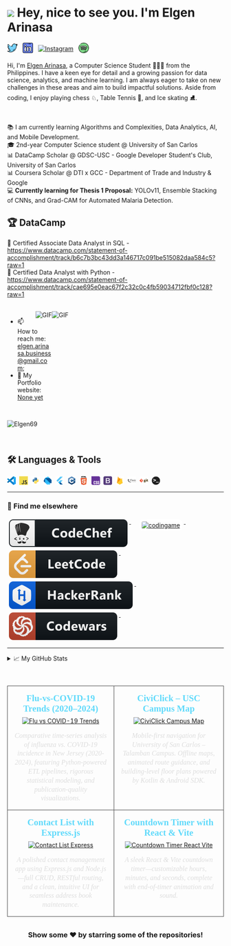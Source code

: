<h1><img src="https://emojis.slackmojis.com/emojis/images/1531849430/4246/blob-sunglasses.gif?1531849430" width="30"/> Hey, nice to see you. I'm Elgen Arinasa</h1>

<!-- Social links, left-aligned with uniform 24×24px icons -->
<div align="left" style="display: flex; align-items: center; gap: 12px; margin-top: 1rem;">
  <a href="https://twitter.com/" target="_blank">
    <img src="https://raw.githubusercontent.com/AbhishekMaira10/AbhishekMaira10/master/Resources/png/twitter.png"
         alt="Twitter" width="24" height="24">
  </a>
  <a href="https://www.facebook.com/retardenism" target="_blank">
    <img src="https://raw.githubusercontent.com/AbhishekMaira10/AbhishekMaira10/master/linkedin.png"
         alt="Facebook" width="24" height="24">
  </a>
  <a href="https://www.instagram.com/elgenmar/" target="_blank">
    <img src="https://upload.wikimedia.org/wikipedia/commons/thumb/9/95/Instagram_logo_2022.svg/1200px-Instagram_logo_2022.svg.png"
         alt="Instagram" width="24" height="24">
  </a>
  <a href="https://open.spotify.com/user/31gmzydmc7kczadnpzxijeooj6va" target="_blank">
    <img src="https://raw.githubusercontent.com/AbhishekMaira10/AbhishekMaira10/master/Resources/png/spotify.png"
         alt="Spotify" width="24" height="24">
  </a>
</div>


<br>
Hi, I'm <a href="https://www.facebook.com/retardenism">Elgen Arinasa</a>, a Computer Science Student 👨🏻‍💻 from the Philippines. I have a keen eye for detail and a growing passion for data science, analytics, and machine learning. I am always eager to take on new challenges in these areas and aim to build impactful solutions. Aside from coding, I enjoy playing chess ♘, Table Tennis 🏓, and Ice skating ⛸️.<br>

<p>&nbsp;</p>

  📚 I am currently learning Algorithms and Complexities, Data Analytics, AI, and Mobile Development.<br>
  🎓 2nd-year Computer Science student @ University of San Carlos<br>
  📊 DataCamp Scholar @ GDSC-USC - Google Developer Student's Club, University of San Carlos<br>
  📊 Coursera Scholar @ DTI x GCC - Department of Trade and Industry & Google<br>
  💻 <strong>Currently learning for Thesis 1 Proposal:</strong> YOLOv11, Ensemble Stacking of CNNs, and Grad-CAM for Automated Malaria Detection.<br>
</p>

<h2>🏆 DataCamp </h2>

🥇 Certified Associate Data Analyst in SQL - https://www.datacamp.com/statement-of-accomplishment/track/b6c7b3bc43dd3a146717c091be515082daa584c5?raw=1 <br>
🥇 Certified Data Analyst with Python - https://www.datacamp.com/statement-of-accomplishment/track/cae695e0eac67f2c32c0c4fb59034712fbf0c128?raw=1

<br>

<!-- https://media.giphy.com/media/SWoSkN6DxTszqIKEqv/giphy.gif -->
<img align="right" height="250" width="400" alt="GIF" src="https://miro.medium.com/max/1360/1*IRGHmiGsa16stedQvIaZfw.gif" />

<img align="right" alt="GIF" src="https://media.giphy.com/media/3ohzdKvLT1DxFxhZAI/giphy.gif" />

 - 📫 How to reach me: [elgen.arinasa.business@gmail.com](mailto:elgen.arinasa.business@gmail.com);
 - 🔗 My Portfolio website: [None yet](https:)
 
 <br>

 <p align="left"> <img src="https://komarev.com/ghpvc/?username=Elgen69" alt="Elgen69" /> </p>
 
 </br>

## 🛠 Languages & Tools

<div align="left" style="display: flex; flex-wrap: wrap; gap: 8px; margin: 1rem 0;">
  <img src="https://raw.githubusercontent.com/github/explore/80688e429a7d4ef2fca1e82350fe8e3517d3494d/topics/visual-studio-code/visual-studio-code.png"
       alt="VS Code" width="20" height="20">
  <img src="https://raw.githubusercontent.com/github/explore/80688e429a7d4ef2fca1e82350fe8e3517d3494d/topics/javascript/javascript.png"
       alt="JavaScript" width="20" height="20">
  <img src="https://raw.githubusercontent.com/github/explore/80688e429a7d4ef2fca1e82350fe8e3517d3494d/topics/python/python.png"
       alt="Python" width="20" height="20">
  <img src="https://raw.githubusercontent.com/github/explore/80688e429a7d4ef2fca1e82350fe8e3517d3494d/topics/dart/dart.png"
       alt="Dart" width="20" height="20">
  <img src="https://raw.githubusercontent.com/github/explore/80688e429a7d4ef2fca1e82350fe8e3517d3494d/topics/flutter/flutter.png"
       alt="Flutter" width="20" height="20">
  <img src="https://raw.githubusercontent.com/github/explore/80688e429a7d4ef2fca1e82350fe8e3517d3494d/topics/cpp/cpp.png"
       alt="C++" width="20" height="20">
  <img src="https://raw.githubusercontent.com/github/explore/80688e429a7d4ef2fca1e82350fe8e3517d3494d/topics/html/html.png"
       alt="HTML5" width="20" height="20">
  <img src="https://raw.githubusercontent.com/github/explore/80688e429a7d4ef2fca1e82350fe8e3517d3494d/topics/css/css.png"
       alt="CSS3" width="20" height="20">
  <img src="https://raw.githubusercontent.com/github/explore/80688e429a7d4ef2fca1e82350fe8e3517d3494d/topics/bootstrap/bootstrap.png"
       alt="Bootstrap" width="20" height="20">
  <img src="https://raw.githubusercontent.com/github/explore/80688e429a7d4ef2fca1e82350fe8e3517d3494d/topics/firebase/firebase.png"
       alt="Firebase" width="20" height="20">
  <img src="https://raw.githubusercontent.com/github/explore/80688e429a7d4ef2fca1e82350fe8e3517d3494d/topics/flask/flask.png"
       alt="Flask" width="20" height="20">
  <img src="https://raw.githubusercontent.com/github/explore/80688e429a7d4ef2fca1e82350fe8e3517d3494d/topics/git/git.png"
       alt="Git" width="20" height="20">
  <img src="https://raw.githubusercontent.com/github/explore/80688e429a7d4ef2fca1e82350fe8e3517d3494d/topics/terminal/terminal.png"
       alt="Terminal" width="20" height="20">
</div>

---

### 📢 Find me elsewhere
<p align="left">
  <a href="https://www.codechef.com/users/">
    <img src="https://raw.githubusercontent.com/AbhishekMaira10/AbhishekMaira10/master/Resources/svg/codechef.svg" alt="codechef" style="vertical-align:top; margin:4px">
  </a>&nbsp;&nbsp;&nbsp;

  <a href="https://www.codingame.com/profile/4f85742a12433267f070f10ac99d164f5737536">
      <img src="https://cdn.brandfetch.io/idIfiwZMnL/theme/dark/logo.svg?c=1dxbfHSJFAPEGdCLU4o5B" alt="codingame" style="vertical-align:top; margin:4px; border: 5px solid white; border-radius: 8px; width: 138px; height: 32px;">
  </a>&nbsp;&nbsp;&nbsp;
  
  <a href="https://leetcode.com/https://leetcode.com/u/subaruelgenkun/">
    <img src="https://raw.githubusercontent.com/AbhishekMaira10/AbhishekMaira10/master/Resources/svg/leetcode.svg" alt="leetcode" style="vertical-align:top; margin:4px">
  </a>&nbsp;&nbsp;&nbsp;

  <a href="https://www.hackerrank.com/">
    <img src="https://raw.githubusercontent.com/AbhishekMaira10/AbhishekMaira10/master/Resources/svg/hackerrank.svg" alt="hackerrank" style="vertical-align:top; margin:4px">
  </a>&nbsp;&nbsp;&nbsp;
  
  <a href="https://www.codewars.com/users/">
    <img src="https://raw.githubusercontent.com/AbhishekMaira10/AbhishekMaira10/master/Resources/svg/codewars.svg" alt="codewars" style="vertical-align:top; margin:4px">
  </a> &nbsp;&nbsp;&nbsp;
</p>

<hr>

<details>
  <summary>📈 My GitHub Stats</summary>
  <p align="center">
    <img src="https://github-readme-stats.vercel.app/api?username=Elgen69&show_icons=true&theme=gotham" alt="Elgen69" />
  </p>
</details>

</br>

<table align="center" cellpadding="0" cellspacing="0" style="margin: 2rem auto;">
  <tr>
    <td align="center" valign="top" style="padding: 1rem; border: 1px solid #444; border-radius: 8px; width: 400px;">
      <h3 style="margin: 0 0 0.5rem; font-family: Georgia, serif; font-size: 1.3rem; color: #61dafb;">
        Flu-vs-COVID-19 Trends (2020–2024)
      </h3>
      <a href="https://github.com/Elgen69/Flu-vs-COVID-19-Trends-2020-2024-in-New-Jersey" target="_blank">
        <img
          src="https://github-readme-stats.vercel.app/api/pin/?username=Elgen69&repo=Flu-vs-COVID-19-Trends-2020-2024-in-New-Jersey&theme=dracula"
          width="380" alt="Flu vs COVID-19 Trends"/>
      </a>
      <p style="max-width: 380px; margin: 1rem 0 0; font-family: 'Times New Roman', serif; font-size: 1rem; font-style: italic; line-height: 1.3; color: #ddd;">
        Comparative time-series analysis of influenza vs. COVID-19 incidence in New Jersey (2020-2024), featuring Python-powered ETL pipelines, rigorous statistical modeling, and publication-quality visualizations.
      </p>
    </td>
    <td align="center" valign="top" style="padding: 1rem; border: 1px solid #444; border-radius: 8px; width: 400px;">
      <h3 style="margin: 0 0 0.5rem; font-family: Georgia, serif; font-size: 1.3rem; color: #61dafb;">
        CiviClick – USC Campus Map
      </h3>
      <a href="https://github.com/Elgen69/civiclick-usc-campus-map-androidapp" target="_blank">
        <img
          src="https://github-readme-stats.vercel.app/api/pin/?username=Elgen69&repo=civiclick-usc-campus-map-androidapp&theme=dracula"
          width="380" alt="CiviClick Campus Map"/>
      </a>
      <p style="max-width: 380px; margin: 1rem 0 0; font-family: 'Times New Roman', serif; font-size: 1rem; font-style: italic; line-height: 1.3; color: #ddd;">
        Mobile-first navigation for University of San Carlos – Talamban Campus. Offline maps, animated route guidance, and building-level floor plans powered by Kotlin & Android SDK.
      </p>
    </td>
  </tr>
  <tr>
    <td align="center" valign="top" style="padding: 1rem; border: 1px solid #444; border-radius: 8px; width: 400px;">
      <h3 style="margin: 0 0 0.5rem; font-family: Georgia, serif; font-size: 1.3rem; color: #61dafb;">
        Contact List with Express.js
      </h3>
      <a href="https://github.com/Elgen69/Contact-List-With-Express-Project" target="_blank">
        <img
          src="https://github-readme-stats.vercel.app/api/pin/?username=Elgen69&repo=Contact-List-With-Express-Project&theme=dracula"
          width="380" alt="Contact List Express"/>
      </a>
      <p style="max-width: 380px; margin: 1rem 0 0; font-family: 'Times New Roman', serif; font-size: 1rem; font-style: italic; line-height: 1.3; color: #ddd;">
        A polished contact management app using Express.js and Node.js—full CRUD, RESTful routing, and a clean, intuitive UI for seamless address book maintenance.
      </p>
    </td>
    <td align="center" valign="top" style="padding: 1rem; border: 1px solid #444; border-radius: 8px; width: 400px;">
      <h3 style="margin: 0 0 0.5rem; font-family: Georgia, serif; font-size: 1.3rem; color: #61dafb;">
        Countdown Timer with React & Vite
      </h3>
      <a href="https://github.com/Elgen69/Countdown-Timer-With-React-Vite" target="_blank">
        <img
          src="https://github-readme-stats.vercel.app/api/pin/?username=Elgen69&repo=Countdown-Timer-With-React-Vite&theme=dracula"
          width="380" alt="Countdown Timer React Vite"/>
      </a>
      <p style="max-width: 380px; margin: 1rem 0 0; font-family: 'Times New Roman', serif; font-size: 1rem; font-style: italic; line-height: 1.3; color: #ddd;">
        A sleek React & Vite countdown timer—customizable hours, minutes, and seconds, complete with end-of-timer animation and sound.
      </p>
    </td>
  </tr>
</table>

<div align="center">
  <h3>Show some ❤️ by starring some of the repositories!</h3>
</div>

